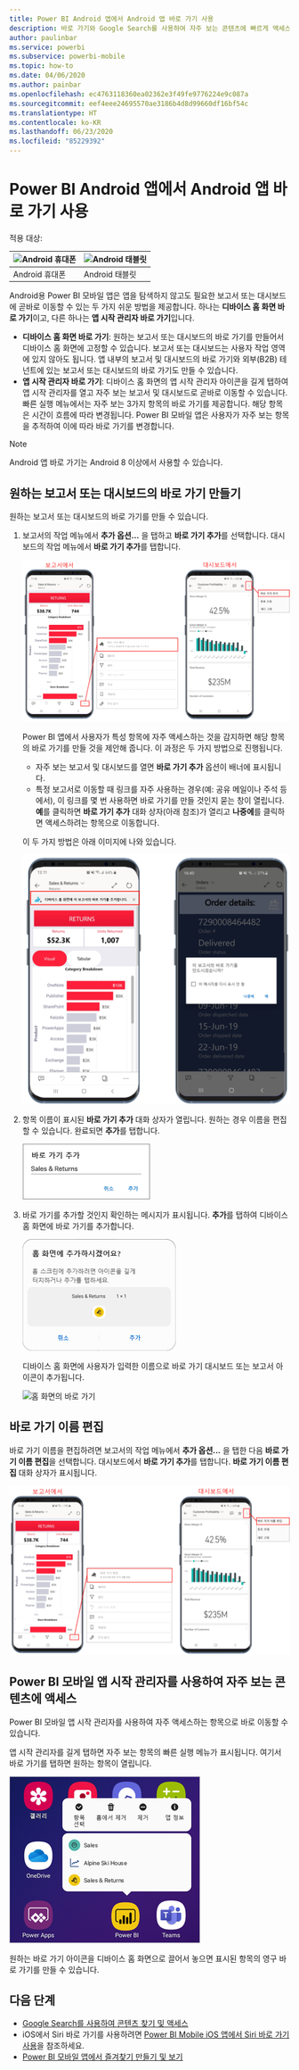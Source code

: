 ```yaml
---
title: Power BI Android 앱에서 Android 앱 바로 가기 사용
description: 바로 가기와 Google Search를 사용하여 자주 보는 콘텐츠에 빠르게 액세스하는 방법을 알아봅니다.
author: paulinbar
ms.service: powerbi
ms.subservice: powerbi-mobile
ms.topic: how-to
ms.date: 04/06/2020
ms.author: painbar
ms.openlocfilehash: ec4763118360ea02362e3f49fe9776224e9c087a
ms.sourcegitcommit: eef4eee24695570ae3186b4d8d99660df16bf54c
ms.translationtype: HT
ms.contentlocale: ko-KR
ms.lasthandoff: 06/23/2020
ms.locfileid: "85229392"
---
```

# <a name="use-android-app-shortcuts-in-the-power-bi-android-app"></a>Power BI Android 앱에서 Android 앱 바로 가기 사용

적용 대상:

| ![Android 휴대폰](./media/mobile-app-quick-access-shortcuts/android-logo-40-px.png) | ![Android 태블릿](./media/mobile-app-quick-access-shortcuts/android-logo-40-px.png) |
|:--- |:--- |
| Android 휴대폰 |Android 태블릿 |

Android용 Power BI 모바일 앱은 앱을 탐색하지 않고도 필요한 보고서 또는 대시보드에 곧바로 이동할 수 있는 두 가지 쉬운 방법을 제공합니다. 하나는 **디바이스 홈 화면 바로 가기**이고, 다른 하나는 **앱 시작 관리자 바로 가기**입니다.
 * **디바이스 홈 화면 바로 가기**: 원하는 보고서 또는 대시보드의 바로 가기를 만들어서 디바이스 홈 화면에 고정할 수 있습니다. 보고서 또는 대시보드는 사용자 작업 영역에 있지 않아도 됩니다. 앱 내부의 보고서 및 대시보드의 바로 가기와 외부(B2B) 테넌트에 있는 보고서 또는 대시보드의 바로 가기도 만들 수 있습니다.
 * **앱 시작 관리자 바로 가기**: 디바이스 홈 화면의 앱 시작 관리자 아이콘을 길게 탭하여 앱 시작 관리자를 열고 자주 보는 보고서 및 대시보드로 곧바로 이동할 수 있습니다. 빠른 실행 메뉴에서는 자주 보는 3가지 항목의 바로 가기를 제공합니다. 해당 항목은 시간이 흐름에 따라 변경됩니다. Power BI 모바일 앱은 사용자가 자주 보는 항목을 추적하여 이에 따라 바로 가기를 변경합니다.

 >[!NOTE]
 >Android 앱 바로 가기는 Android 8 이상에서 사용할 수 있습니다.

## <a name="create-a-shortcut-to-any-report-or-dashboard"></a>원하는 보고서 또는 대시보드의 바로 가기 만들기

원하는 보고서 또는 대시보드의 바로 가기를 만들 수 있습니다.

1. 보고서의 작업 메뉴에서 **추가 옵션...** 을 탭하고 **바로 가기 추가**를 선택합니다. 대시보드의 작업 메뉴에서 **바로 가기 추가**를 탭합니다.

   ![바로 가기 작업 메뉴 추가](media/mobile-app-quick-access-shortcuts/mobile-add-shortcut-action-menu.png)

   Power BI 앱에서 사용자가 특성 항목에 자주 액세스하는 것을 감지하면 해당 항목의 바로 가기를 만들 것을 제안해 줍니다. 이 과정은 두 가지 방법으로 진행됩니다.
   * 자주 보는 보고서 및 대시보드를 열면 **바로 가기 추가** 옵션이 배너에 표시됩니다.
   * 특정 보고서로 이동할 때 링크를 자주 사용하는 경우(예: 공유 메일이나 주석 등에서), 이 링크를 몇 번 사용하면 바로 가기를 만들 것인지 묻는 창이 열립니다. **예**를 클릭하면 **바로 가기 추가** 대화 상자(아래 참조)가 열리고 **나중에**를 클릭하면 액세스하려는 항목으로 이동합니다.
   
   이 두 가지 방법은 아래 이미지에 나와 있습니다.

   ![바로 가기 추가 배너](media/mobile-app-quick-access-shortcuts/mobile-add-shortcut-banner.png)

 1. 항목 이름이 표시된 **바로 가기 추가** 대화 상자가 열립니다. 원하는 경우 이름을 편집할 수 있습니다. 완료되면 **추가**를 탭합니다.

    ![바로 가기 추가 대화 상자](media/mobile-app-quick-access-shortcuts/mobile-add-shortcut-dialog.png)

1. 바로 가기를 추가할 것인지 확인하는 메시지가 표시됩니다. **추가**를 탭하여 디바이스 홈 화면에 바로 가기를 추가합니다.

   ![바로 가기 확인](media/mobile-app-quick-access-shortcuts/mobile-confirm-shortcut.png)

   디바이스 홈 화면에 사용자가 입력한 이름으로 바로 가기 대시보드 또는 보고서 아이콘이 추가됩니다.

   ![홈 화면의 바로 가기](media/mobile-app-quick-access-shortcuts/mobile-shortcut-on-home-screen.png)

## <a name="edit-the-shortcut-name"></a>바로 가기 이름 편집

바로 가기 이름을 편집하려면 보고서의 작업 메뉴에서 **추가 옵션...** 을 탭한 다음 **바로 가기 이름 편집**을 선택합니다. 대시보드에서 **바로 가기 추가**를 탭합니다. **바로 가기 이름 편집** 대화 상자가 표시됩니다.

 ![바로 가기 이름 편집](media/mobile-app-quick-access-shortcuts/mobile-edit-shortcut.png)

## <a name="use-the-power-bi-mobile-app-launcher-to-access-frequently-viewed-content"></a>Power BI 모바일 앱 시작 관리자를 사용하여 자주 보는 콘텐츠에 액세스

Power BI 모바일 앱 시작 관리자를 사용하여 자주 액세스하는 항목으로 바로 이동할 수 있습니다.

앱 시작 관리자를 길게 탭하면 자주 보는 항목의 빠른 실행 메뉴가 표시됩니다. 여기서 바로 가기를 탭하면 원하는 항목이 열립니다.

![모바일 앱 시작 관리자의 빠른 실행 메뉴](media/mobile-app-quick-access-shortcuts/mobile-shortcut-from-quick-access-menu.png)

원하는 바로 가기 아이콘을 디바이스 홈 화면으로 끌어서 놓으면 표시된 항목의 영구 바로 가기를 만들 수 있습니다.

## <a name="next-steps"></a>다음 단계
* [Google Search를 사용하여 콘텐츠 찾기 및 액세스](mobile-app-find-access-google-search.md)
* iOS에서 Siri 바로 가기를 사용하려면 [Power BI Mobile iOS 앱에서 Siri 바로 가기 사용](mobile-apps-ios-siri-shortcuts.md)을 참조하세요.
* [Power BI 모바일 앱에서 즐겨찾기 만들기 및 보기](mobile-apps-favorites.md)
